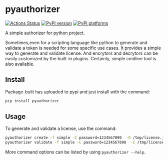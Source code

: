 # pyauthorizer

[![Actions Status][actions-badge]][actions-link]
[![PyPI version][pypi-version]][pypi-link]
[![PyPI platforms][pypi-platforms]][pypi-link]

<!-- SPHINX-START -->

<!-- prettier-ignore-start -->
[actions-badge]:            https://github.com/msclock/pyauthorizer/workflows/main/badge.svg
[actions-link]:             https://github.com/msclock/pyauthorizer/actions
[pypi-link]:                https://pypi.org/project/pyauthorizer/
[pypi-platforms]:           https://img.shields.io/pypi/pyversions/pyauthorizer
[pypi-version]:             https://img.shields.io/pypi/v/pyauthorizer
<!-- prettier-ignore-end -->

A simple authorizer for python project.

Sometimes,even for a scripting language like python to generate and validate a
token is needed for some specific use cases. It provides a simple way to
generate and validate license. And encrytors and decrytors can be easily
customized by the built-in plugins. Certainly, simple cmdline tool is also
available.

## Install

Package-built has uploaded to pypi and just install with the command:

```bash
pip install pyauthorizer
```

## Usage

To generate and validate a license, use the command:

```bash
pyauthorizer create -f simple -C password=1234567890  -O /tmp/license.json
pyauthorizer validate -f simple -C password=1234567890  -I /tmp/license.json
```

More command options can be listed by using `pyauthorizer --help`.

<!-- SPHINX-END -->
